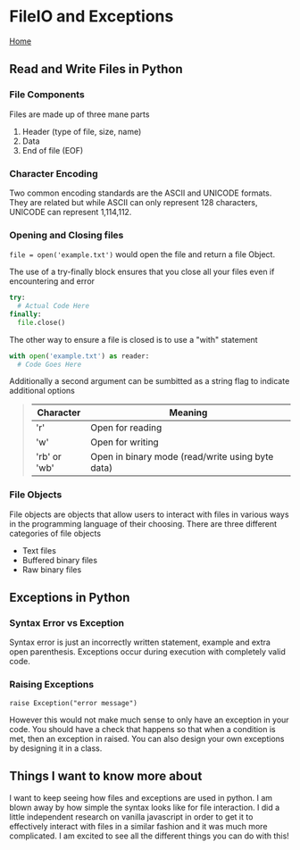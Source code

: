 # FileIO and Exceptions

[Home](../index.md)

## Read and Write Files in Python

### File Components

Files are made up of three mane parts

1. Header (type of file, size, name)
2. Data
3. End of file (EOF)

### Character Encoding

Two common encoding standards are the ASCII and UNICODE formats. They are related but while ASCII can only represent 128 characters, UNICODE can represent 1,114,112.

### Opening and Closing files

`file = open('example.txt')` would open the file and return a file Object.

The use of a try-finally block ensures that you close all your files even if encountering and error

```python
try:
  # Actual Code Here
finally:
  file.close()
```

The other way to ensure a file is closed is to use a "with" statement

```python
with open('example.txt') as reader:
  # Code Goes Here
```

Additionally a second argument can be sumbitted as a string flag to indicate additional options

> |  Character | Meaning  |
> | --- | --- |
> | 'r' | Open for reading |
> | 'w' | Open for writing |
> | 'rb' or 'wb' | Open in binary mode (read/write using byte data) |

### File Objects

File objects are objects that allow users to interact with files in various ways in the programming language of their choosing. There are three different categories of file objects

- Text files
- Buffered binary files
- Raw binary files

## Exceptions in Python

### Syntax Error vs Exception

Syntax error is just an incorrectly written statement, example and extra open parenthesis. Exceptions occur during execution with completely valid code.

### Raising Exceptions

`raise Exception("error message")`

However this would not make much sense to only have an exception in your code. You should have a check that happens so that when a condition is met, then an exception in raised. You can also design your own exceptions by designing it in a class.

## Things I want to know more about

I want to keep seeing how files and exceptions are used in python. I am blown away by how simple the syntax looks like for file interaction. I did a little independent research on vanilla javascript in order to get it to effectively interact with files in a similar fashion and it was much more complicated. I am excited to see all the different things you can do with this!
